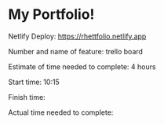 # My Portfolio!

Netlify Deploy: https://rhettfolio.netlify.app

Number and name of feature: trello board

Estimate of time needed to complete: 4 hours

Start time: 10:15

Finish time: 

Actual time needed to complete: 
